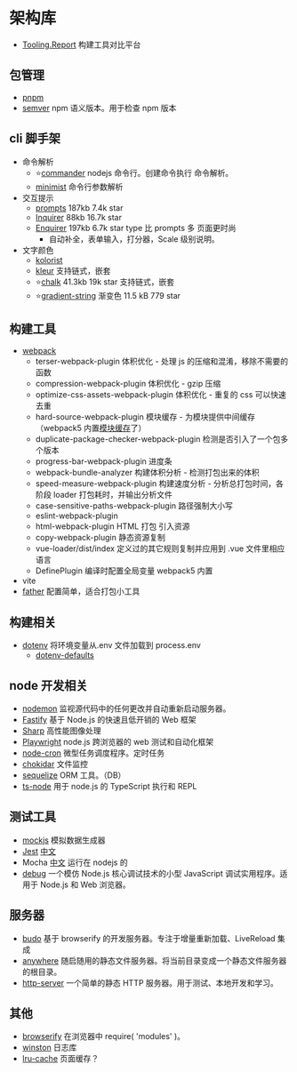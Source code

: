 <!--
 * @Desc:
 * @Author: 曾茹菁
 * @Date: 2022-08-14 11:02:32
 * @LastEditors: 曾茹菁
 * @LastEditTime: 2022-09-01 12:19:44
-->

# 架构库

- [Tooling.Report](https://bundlers.tooling.report/) 构建工具对比平台

## 包管理

- [pnpm](https://www.pnpm.cn/)
- [semver](https://www.npmjs.com/package/semver) npm 语义版本。用于检查 npm 版本

## cli 脚手架

- 命令解析
  - ⭐️[commander](https://www.npmjs.com/package/commander) nodejs 命令行。创建命令执行 命令解析。
  - [minimist](https://www.npmjs.com/package/minimist) 命令行参数解析
- 交互提示
  - [prompts](https://www.npmjs.com/package/prompts) 187kb 7.4k star
  - [Inquirer](https://www.npmjs.com/package/inquirer) 88kb 16.7k star
  - [Enquirer](https://www.npmjs.com/package/enquirer) 197kb 6.7k star type 比 prompts 多 页面更时尚
    - 自动补全，表单输入，打分器，Scale 级别说明。
- 文字颜色
  - [kolorist](https://www.npmjs.com/package/kolorist)
  - [kleur](https://www.npmjs.com/package/kleur) 支持链式，嵌套
  - ⭐️[chalk](https://www.npmjs.com/package/chalk) 41.3kb 19k star 支持链式，嵌套
  - ⭐️[gradient-string](https://www.npmjs.com/package/gradient-string) 渐变色 11.5 kB 779 star

## 构建工具

- [webpack](https://webpack.docschina.org/)
  - terser-webpack-plugin 体积优化 - 处理 js 的压缩和混淆，移除不需要的函数
  - compression-webpack-plugin 体积优化 - gzip 压缩
  - optimize-css-assets-webpack-plugin 体积优化 - 重复的 css 可以快速去重
  - hard-source-webpack-plugin 模块缓存 - 为模块提供中间缓存 （webpack5 内置[模块缓存](https://webpack.js.org/configuration/cache/#root)了）
  - duplicate-package-checker-webpack-plugin 检测是否引入了一个包多个版本
  - progress-bar-webpack-plugin 进度条
  - webpack-bundle-analyzer 构建体积分析 - 检测打包出来的体积
  - speed-measure-webpack-plugin 构建速度分析 - 分析总打包时间，各阶段 loader 打包耗时，并输出分析文件
  - case-sensitive-paths-webpack-plugin 路径强制大小写
  - eslint-webpack-plugin
  - html-webpack-plugin HTML 打包 引入资源
  - copy-webpack-plugin 静态资源复制
  - vue-loader/dist/index 定义过的其它规则复制并应用到 .vue 文件里相应语言
  - DefinePlugin 编译时配置全局变量 webpack5 内置
- vite
- [father](https://github.com/umijs/father) 配置简单，适合打包小工具

## 构建相关

- [dotenv](https://www.npmjs.com/package/dotenv) 将环境变量从.env 文件加载到 process.env
  - [dotenv-defaults](https://www.npmjs.com/package/dotenv-defaults)

## node 开发相关

- [nodemon](https://nodemon.io/) 监视源代码中的任何更改并自动重新启动服务器。
- [Fastify](https://www.fastify.io/) 基于 Node.js 的快速且低开销的 Web 框架
- [Sharp](https://sharp.pixelplumbing.com/) 高性能图像处理
- [Playwright](https://playwright.dev/docs/intro) node.js 跨浏览器的 web 测试和自动化框架
- [node-cron](https://www.npmjs.com/package/node-cron) 微型任务调度程序。定时任务
- [chokidar](https://www.npmjs.com/package/chokidar) 文件监控
- [sequelize](https://github.com/sequelize/sequelize) ORM 工具。（DB）
- [ts-node](https://www.npmjs.com/package/ts-node) 用于 node.js 的 TypeScript 执行和 REPL

## 测试工具

- [mockjs](https://www.npmjs.com/package/mockjs) 模拟数据生成器
- [Jest](https://github.com/facebook/jest) [中文](https://www.jestjs.cn/)
- Mocha [中文](https://mochajs.cn/) 运行在 nodejs 的
- [debug](https://www.npmjs.com/package/debug) 一个模仿 Node.js 核心调试技术的小型 JavaScript 调试实用程序。适用于 Node.js 和 Web 浏览器。

## 服务器

- [budo](https://www.npmjs.com/package/budo) 基于 browserify 的开发服务器。专注于增量重新加载、LiveReload 集成
- [anywhere](https://www.npmjs.com/package/anywhere) 随启随用的静态文件服务器。将当前目录变成一个静态文件服务器的根目录。
- [http-server](https://www.npmjs.com/package/http-server) 一个简单的静态 HTTP 服务器。用于测试、本地开发和学习。

## 其他

- [browserify](https://browserify.org/) 在浏览器中 require( 'modules' )。
- [winston](https://www.npmjs.com/package/winston) 日志库
- [lru-cache](https://www.npmjs.com/package/lru-cache) 页面缓存？
